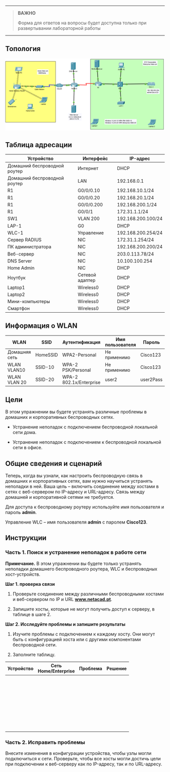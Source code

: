 
---

> **ВАЖНО**
> 
> Форма для ответов на вопросы будет доступна только при развертывании лабораторной работы 

---

## Топология

![](./assets/topology.png)

## Таблица адресации

| **Устройство**                         | **Интерфейс**       | **IP-адрес**           |
|-------------------------------------|-----------------|--------------------|
| Домашний беспроводной роутер | Интернет        | DHCP               |
| Домашний беспроводной роутер | LAN             | 192.168.0.1        |
| R1                                  | G0/0/0.10       | 192.168.10.1/24    |
| R1                                  | G0/0/0.20       | 192.168.20.1/24    |
| R1                                  | G0/0/0.200      | 192.168.200.1/24   |
| R1                                  | G0/0/1          | 172.31.1.1/24      |
| SW1                                 | VLAN 200        | 192.168.200.100/24 |
| LAP-1                               | G0              | DHCP               |
| WLC-1                               | Управление      | 192.168.200.254/24 |
| Сервер RADIUS                       | NIC             | 172.31.1.254/24    |
| ПК администратора                   | NIC             | 192.168.200.200/24 |
| Веб-сервер                          | NIC             | 203.0.113.78/24    |
| DNS Server                          | NIC             | 10.100.100.254     |
| Home Admin                          | NIC             | DHCP               |
| Ноутбук                             | Сетевой адаптер | DHCP               |
| Laptop1                             | Wireless0       | DHCP               |
| Laptop2                             | Wireless0       | DHCP               |
| Мини-компьютеры                     | Wireless0       | DHCP               |
| Смартфон                            | Wireless0       | DHCP               |

## Информация о WLAN

| WLAN          | SSID     | Аутентификация          | Имя пользователя | Пароль    |
|---------------|----------|-------------------------|------------------|-----------|
| Домашняя сеть | HomeSSID | WPA2-Personal           | Не применимо     | Cisco123  |
| WLAN VLAN10   | SSID-10  | WPA-2 PSK/Personal      | Не применимо     | Cisco123  |
| WLAN VLAN 20  | SSID-20  | WPA-2 802.1x/Enterprise | user2            | user2Pass |

## Цели

В этом упражнении вы будете устранять различные проблемы в домашних и корпоративных беспроводных сетях.

-   Устранение неполадок с подключением беспроводной локальной сети дома.

-   Устранение неполадок с подключением к беспроводной локальной сети в офисе.

## Общие сведения и сценарий

Теперь, когда вы узнали, как настроить беспроводную связь в домашних и корпоративных сетях, вам нужно научиться устранять неполадки в ней. Ваша цель – включить соединение между хостами в сетях с веб-сервером по IP-адресу и URL-адресу. Связь между домашней и корпоративной сетями не требуется.

Для доступа к беспроводному роутеру используйте имя пользователя и пароль **admin**.

Управление WLC – имя пользователя **admin** с паролем **Cisco123**.

## Инструкции

### Часть 1. Поиск и устранение неполадок в работе сети

**Примечание.** В этом упражнении вы будете только устранять неполадки домашнего беспроводного роутера, WLC и беспроводных хост-устройств.

**Шаг 1. проверка связи**

1.  Проверьте соединение между различными беспроводными хостами и веб-сервером по IP и URL **www.netacad.pt**.

2.  Запишите хосты, которые не могут получить доступ к серверу, в таблице в шаге 2.

**Шаг 2. Исследуйте проблемы и запишите результаты**

1.  Изучите проблемы с подключением к каждому хосту. Они могут быть с конфигурацией хоста или с другими компонентами беспроводной сети.

2.  Заполните таблицу.

| **Устройство** | **Сеть<br>Home/Enterprise** | **Проблема** | **Решение** |
|---|---|---|---|
| &nbsp; |  |  |  |
| &nbsp; |  |  |  |
| &nbsp; |  |  |  |
| &nbsp; |  |  |  |
| &nbsp; |  |  |  |
| &nbsp; |  |  |  |
| &nbsp; |  |  |  |
| &nbsp; |  |  |  |

### Часть 2. Исправить проблемы

Внесите изменения в конфигурации устройства, чтобы узлы могли подключиться к сети. Проверьте, чтобы все хосты могли достичь цели при подключении к веб-серверу как по IP-адресу, так и по URL-адресу.

<!-- [Скачать файл Packet Tracer для локального запуска](./assets/13.4.5-lab.pka) -->
